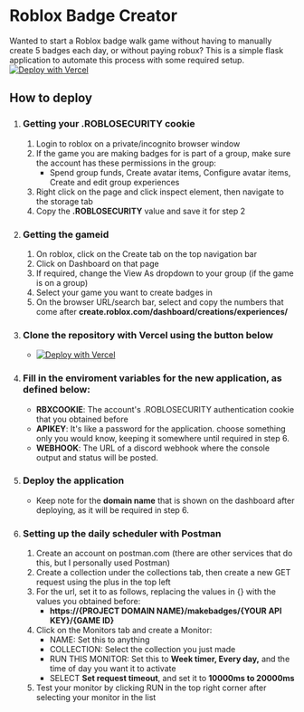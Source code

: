 # Roblox Badge Creator
Wanted to start a Roblox badge walk game without having to manually create 5 badges each day, or without paying robux? This is a simple flask application to automate this process with some required setup.
<br>
[![Deploy with Vercel](https://vercel.com/button)](https://vercel.com/new/clone?repository-url=https%3A%2F%2Fgithub.com%2Fp1gyy%2Frobloxbadgecreator&env=RBXCOOKIE,APIKEY,WEBHOOK&repository-name=robloxbadgecreator)
<br>
## How to deploy
1. ### Getting your .ROBLOSECURITY cookie
    1. Login to roblox on a private/incognito browser window
    2. If the game you are making badges for is part of a group, make sure the account has these permissions in the group:
        - Spend group funds, Create avatar items, Configure avatar items, Create and edit group experiences
    3. Right click on the page and click inspect element, then navigate to the storage tab
    4. Copy the **.ROBLOSECURITY** value and save it for step 2
2. ### Getting the gameid
    1. On roblox, click on the Create tab on the top navigation bar
    2. Click on Dashboard on that page
    3. If required, change the View As dropdown to your group (if the game is on a group)
    4. Select your game you want to create badges in
    5. On the browser URL/search bar, select and copy the numbers that come after **create.roblox.com/dashboard/creations/experiences/**
3. ### Clone the repository with Vercel using the button below
    - [![Deploy with Vercel](https://vercel.com/button)](https://vercel.com/new/clone?repository-url=https%3A%2F%2Fgithub.com%2Fp1gyy%2Frobloxbadgecreator&env=RBXCOOKIE,APIKEY,WEBHOOK&repository-name=robloxbadgecreator)
4. ### Fill in the enviroment variables for the new application, as defined below:
    - **RBXCOOKIE**: The account's .ROBLOSECURITY authentication cookie that you obtained before
    - **APIKEY**: It's like a password for the application. choose something only you would know, keeping it somewhere until required in step 6.
    - **WEBHOOK**: The URL of a discord webhook where the console output and status will be posted.
5. ### Deploy the application
    - Keep note for the **domain name** that is shown on the dashboard after deploying, as it will be required in step 6.
6. ### Setting up the daily scheduler with Postman
    1. Create an account on postman.com (there are other services that do this, but I personally used Postman)
    2. Create a collection under the collections tab, then create a new GET request using the plus in the top left
    3. For the url, set it to as follows, replacing the values in {} with the values you obtained before: 
        - **https://{PROJECT DOMAIN NAME}/makebadges/{YOUR API KEY}/{GAME ID}**
    4. Click on the Monitors tab and create a Monitor:
        - NAME: Set this to anything
        - COLLECTION: Select the collection you just made
        - RUN THIS MONITOR: Set this to **Week timer, Every day,** and the time of day you want it to activate
        - SELECT **Set request timeout**, and set it to **10000ms to 20000ms**
    5. Test your monitor by clicking RUN in the top right corner after selecting your monitor in the list